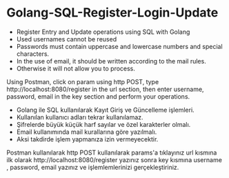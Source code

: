 # Golang-SQL-Register-Login-Update
*  Register Entry and Update operations using SQL with Golang
*  Used usernames cannot be reused
*  Passwords must contain uppercase and lowercase numbers and special characters.
*  In the use of email, it should be written according to the mail rules.
*  Otherwise it will not allow you to process.

Using Postman, click on param using http POST, type http://localhost:8080/register in the url section, then enter username, password, email in the key section and perform your operations.

*  Golang ile SQL kullanılarak Kayıt Giriş ve Güncelleme işlemleri.
*  Kullanılan kullanıcı adları tekrar kullanılamaz.
*  Şifrelerde büyük küçük harf sayılar ve özel karakterler olmalı. 
*  Email kullanımında mail kurallarına göre yazılmalı.
*  Aksi takdirde işlem yapmanıza izin vermeyecektir.

Postman kullanılarak http POST kullanılarak params'a tıklayınız url kısmına ilk olarak  http://localhost:8080/register yazınız sonra key kısmına username , password, email yazınız ve işlemlemlerinizi gerçekleştiriniz.
